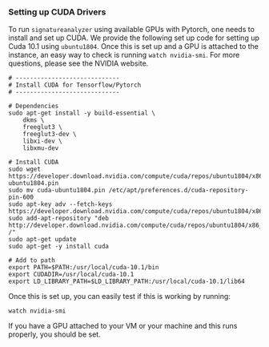 ### Setting up CUDA Drivers

To run `signatureanalyzer` using available GPUs with Pytorch, one needs to install and set up CUDA. We provide the following set up code for setting up Cuda 10.1 using `ubuntu1804`. Once this is set up and a GPU is attached to the instance, an easy way to check is running `watch nvidia-smi`. For more questions, please see the NVIDIA website.

```
# -----------------------------
# Install CUDA for Tensorflow/Pytorch
# -----------------------------

# Dependencies
sudo apt-get install -y build-essential \
    dkms \
    freeglut3 \
    freeglut3-dev \
    libxi-dev \
    libxmu-dev

# Install CUDA
sudo wget https://developer.download.nvidia.com/compute/cuda/repos/ubuntu1804/x86_64/cuda-ubuntu1804.pin
sudo mv cuda-ubuntu1804.pin /etc/apt/preferences.d/cuda-repository-pin-600
sudo apt-key adv --fetch-keys https://developer.download.nvidia.com/compute/cuda/repos/ubuntu1804/x86_64/7fa2af80.pub
sudo add-apt-repository "deb http://developer.download.nvidia.com/compute/cuda/repos/ubuntu1804/x86_64/ /"
sudo apt-get update
sudo apt-get -y install cuda

# Add to path
export PATH=$PATH:/usr/local/cuda-10.1/bin
export CUDADIR=/usr/local/cuda-10.1
export LD_LIBRARY_PATH=$LD_LIBRARY_PATH:/usr/local/cuda-10.1/lib64
```

Once this is set up, you can easily test if this is working by running:

```{bash}
watch nvidia-smi
```

If you have a GPU attached to your VM or your machine and this runs properly, you should be set.
